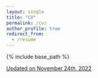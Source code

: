 ```yaml
---
layout: single
title: "CV"
permalink: /cv/
author_profile: true
redirect_from:
  - /resume
---
```


{% include base_path %}

[Updated on November 24th, 2022](https://aliciachenw.github.io/files/CV.pdf)
